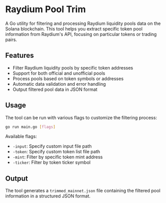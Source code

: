# Raydium Pool Trim

A Go utility for filtering and processing Raydium liquidity pools data on the Solana blockchain. This tool helps you extract specific token pool information from Raydium's API, focusing on particular tokens or trading pairs.

## Features

- Filter Raydium liquidity pools by specific token addresses
- Support for both official and unofficial pools
- Process pools based on token symbols or addresses
- Automatic data validation and error handling
- Output filtered pool data in JSON format

## Usage

The tool can be run with various flags to customize the filtering process:

```bash
go run main.go [flags]
```

Available flags:
- `-input`: Specify custom input file path
- `-token`: Specify custom token list file path
- `-mint`: Filter by specific token mint address
- `-ticker`: Filter by token ticker symbol

## Output

The tool generates a `trimmed_mainnet.json` file containing the filtered pool information in a structured JSON format.